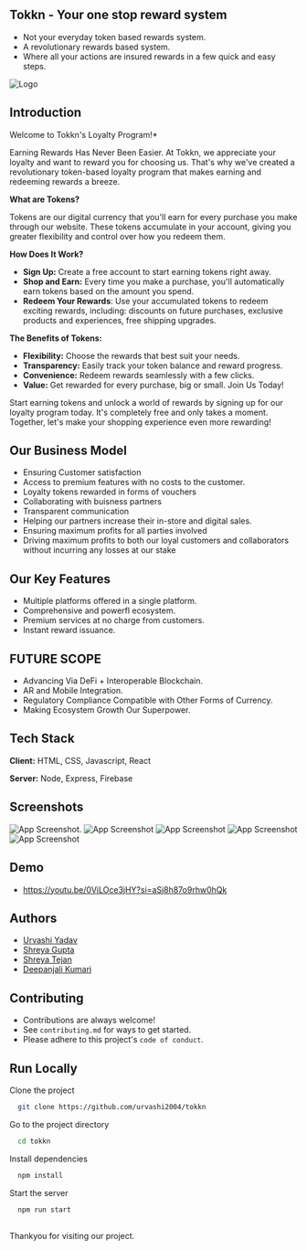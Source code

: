 ## Tokkn - Your one stop reward system
* Not your everyday token based rewards system.  
* A revolutionary rewards based system.   
* Where all your actions are insured rewards in a few quick and easy steps.

![Logo](https://github.com/urvashi2004/tokkn/blob/InnovateXProject/src/assets/Tokkn.jpg)




## Introduction

Welcome to Tokkn's Loyalty Program!*    

Earning Rewards Has Never Been Easier.
At Tokkn, we appreciate your loyalty and want to reward you for choosing us. That's why we've created a revolutionary token-based loyalty program that makes earning and redeeming rewards a breeze.

**What are Tokens?**

Tokens are our digital currency that you'll earn for every purchase you make through our website. These tokens accumulate in your account, giving you greater flexibility and control over how you redeem them.

**How Does It Work?**

* **Sign Up:** Create a free account to start earning tokens right away.
* **Shop and Earn:** Every time you make a purchase, you'll automatically earn tokens based on the amount you spend.  
* **Redeem Your Rewards**: Use your accumulated tokens to redeem exciting rewards, including: discounts on future purchases, exclusive products and experiences, free shipping upgrades.


**The Benefits of Tokens:**

* **Flexibility:** Choose the rewards that best suit your needs.
* **Transparency:** Easily track your token balance and reward progress.
* **Convenience:** Redeem rewards seamlessly with a few clicks.  
* **Value:** Get rewarded for every purchase, big or small.
Join Us Today!

Start earning tokens and unlock a world of rewards by signing up for our loyalty program today. It's completely free and only takes a moment.
Together, let's make your shopping experience even more rewarding!

## Our Business Model 
* Ensuring Customer satisfaction
* Access to premium features with no costs to the customer.
* Loyalty tokens rewarded in forms of vouchers
* Collaborating with buisness partners
* Transparent communication
* Helping our partners increase their in-store and digital sales.
* Ensuring maximum profits for all parties involved
* Driving maximum profits to both our loyal customers and collaborators without incurring any losses at our stake

## Our Key Features

* Multiple platforms offered in a single platform.  
* Comprehensive and powerfl ecosystem.  
* Premium services at no charge from customers.
* Instant reward issuance.


## FUTURE SCOPE

- Advancing Via DeFi + Interoperable Blockchain.  
- AR and Mobile Integration.  
- Regulatory Compliance Compatible with Other Forms of Currency.  
- Making Ecosystem Growth Our Superpower.


## Tech Stack

**Client:** HTML, CSS, Javascript, React

**Server:** Node, Express, Firebase


## Screenshots

![App Screenshot](https://github.com/urvashi2004/tokkn/blob/InnovateXProject/src/assets/Screenshot%202024-07-21%20094010.png).
![App Screenshot](https://github.com/urvashi2004/tokkn/blob/InnovateXProject/src/assets/Screenshot%202024-07-21%20094157.png)
![App Screenshot](https://github.com/urvashi2004/tokkn/blob/InnovateXProject/src/assets/Screenshot%202024-07-21%20094237.png)
![App Screenshot](https://github.com/urvashi2004/tokkn/blob/InnovateXProject/src/assets/Screenshot%202024-07-21%20094356.png)
![App Screenshot](https://github.com/urvashi2004/tokkn/blob/InnovateXProject/src/assets/Screenshot%202024-07-21%20094806.png)


## Demo

- https://youtu.be/0ViLOce3jHY?si=aSj8h87o9rhw0hQk


## Authors

- [Urvashi Yadav](https://github.com/urvashi2004)
- [Shreya Gupta](https://github.com/Shreyaa173)
- [Shreya Tejan]()
- [Deepanjali Kumari]()


## Contributing

- Contributions are always welcome!  
- See `contributing.md` for ways to get started.  
- Please adhere to this project's `code of conduct`.


## Run Locally

Clone the project

```bash
  git clone https://github.com/urvashi2004/tokkn
```

Go to the project directory

```bash
  cd tokkn
```

Install dependencies

```bash
  npm install
```

Start the server

```bash
  npm run start
```

##
Thankyou for visiting our project. 
